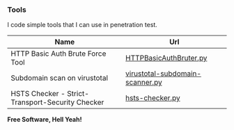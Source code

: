 ### Tools

I code simple tools that I can use in penetration test.

| Name | Url |
| ------ | ------ |
| HTTP Basic Auth Brute Force Tool | [HTTPBasicAuthBruter.py][a] |
| Subdomain scan on virustotal | [virustotal-subdomain-scanner.py][b] |
| HSTS Checker - Strict-Transport-Security Checker | [hsts-checker.py][c] |

**Free Software, Hell Yeah!**

   [a]: <https://github.com/ferhatcil/python/blob/master/HTTPBasicAuthBruter.py>
   [b]: <https://github.com/ferhatcil/python/blob/master/virustotal-subdomain-scanner.py>
   [c]: <https://github.com/ferhatcil/python/blob/master/hsts-checker.py>
